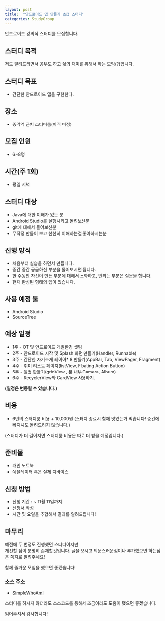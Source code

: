 ```yaml
---
layout: post
title:  "안드로이드 앱 만들기 초급 스터디"
categories: StudyGroup
---
```


안드로이드 강의식 스터디를 모집합니다.

## 스터디 목적

저도 알려드리면서 공부도 하고 삶의 재미를 위해서 하는 모임(?)입니다.    

## 스터디 목표

* 간단한 안드로이드 앱을 구현한다.

## 장소

* 종각역 근처 스터디룸(아직 미정)

## 모집 인원

* 6~8명

## 시간(주 1회)

* 평일 저녁

## 스터디 대상

* Java에 대한 이해가 있는 분
* Android Studio를 실행시키고 돌려보신분
* git에 대해서 들어보신분
* 무작정 만들어 보고 천천히 이해하는걸 좋아하시는분

## 진행 방식

* 처음부터 실습을 하면서 만듭니다.
* 중간 중간 궁금하신 부분을 물어보시면 됩니다.
* 한 주동안 자신이 만든 부분에 대해서 소화하고, 안되는 부분은 질문을 합니다.
* 현재 완성된 형태의 앱이 있습니다.

## 사용 예정 툴

* Android Studio
* SourceTree

## 예상 일정

* 1주 - OT 및 안드로이드 개발환경  셋팅
* 2주 - 안드로이드 시작 및 Splash  화면 만들기(Handler, Runnable)
* 3주 - 간단한 자기소개 레이아* 8 만들기(AppBar, Tab, ViewPager, Fragment)
* 4주 - 취미 리스트 페이지(listView, Floating Action Button)
* 5주 - 앨범 만들기(gridView , 폰 내부 Camera, Album)
* 6주 - RecyclerView와 CardView 사용하기.

__(일정은 변동될 수 있습니다.)__

## 비용

* 6번의 스터디룸 비용 + 10,000원 (스터디 종료시 함께 맛있는거 먹습니다! 중간에 빠지셔도 돌려드리지 않습니다.)

(스터디가 더 길어지면 스터디룸 비용은 따로 더 받을 예정입니다.)


## 준비물

* 개인 노트북
* 예뮬레이터 혹은 실제 디바이스

## 신청 방법

* 신청 기간 : ~ 11월 11일까지
* [신청서 작성](https://goo.gl/forms/mTUOOcZoc6Ex5jFd2)
* 시간 및 요일을 추합해서 결과를 알려드립니다!

## 마무리

예전에 두 번정도 진행했던 스터디이지만  
개선할 점이 분명히 존재할것입니다. 글을 보시고 의문스러운점이나 추가했으면 하는점은 쪽지로 알려주세요!

함께 즐거운 모임을 했으면 좋겠습니다!

### 소스 주소

 * [SimpleWhoAmI](https://github.com/sangcomz/SimpleWhoAmI)

스터디를 하시지 않더라도 소스코드를 통해서 조금이라도 도움이 됐으면 좋겠습니다.

읽어주셔서 감사합니다!
